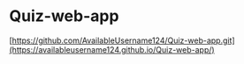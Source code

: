 # Quiz-web-app
[https://github.com/AvailableUsername124/Quiz-web-app.git](https://availableusername124.github.io/Quiz-web-app/)
